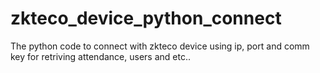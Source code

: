 # zkteco_device_python_connect
The python code to connect with zkteco device using ip, port and comm key for retriving attendance, users and  etc..
